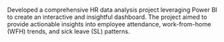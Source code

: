 Developed a comprehensive HR data analysis project leveraging Power BI to create an interactive and insightful dashboard. The project aimed to provide actionable insights into employee attendance, work-from-home (WFH) trends, and sick leave (SL) patterns.
